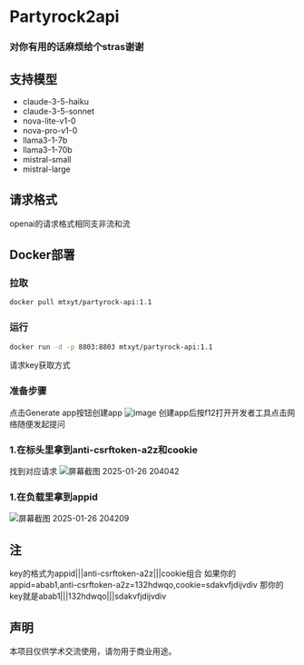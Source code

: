 # Partyrock2api

### 对你有用的话麻烦给个stras谢谢

## 支持模型
- claude-3-5-haiku
- claude-3-5-sonnet
- nova-lite-v1-0
- nova-pro-v1-0
- llama3-1-7b
- llama3-1-70b
- mistral-small
- mistral-large

## 请求格式
openai的请求格式相同支非流和流

## Docker部署
### 拉取
```bash
docker pull mtxyt/partyrock-api:1.1
```
### 运行
```bash
docker run -d -p 8803:8803 mtxyt/partyrock-api:1.1
```
请求key获取方式
### 准备步骤
点击Generate app按钮创建app
![image](https://github.com/user-attachments/assets/847748e6-896f-471d-8048-de3379cdbf70)
创建app后按f12打开开发者工具点击网络随便发起提问
### 1.在标头里拿到anti-csrftoken-a2z和cookie
找到对应请求
![屏幕截图 2025-01-26 204042](https://github.com/user-attachments/assets/e8c27ce9-0a0d-468c-89aa-8c61e64b990e)
### 1.在负载里拿到appid
![屏幕截图 2025-01-26 204209](https://github.com/user-attachments/assets/37c6707f-ad98-4cad-af35-b37d6c4d1ef7)

## 注
key的格式为appid|||anti-csrftoken-a2z|||cookie组合
如果你的appid=abab1,anti-csrftoken-a2z=132hdwqo,cookie=sdakvfjdijvdiv
那你的key就是abab1|||132hdwqo|||sdakvfjdijvdiv

## 声明
本项目仅供学术交流使用，请勿用于商业用途。
